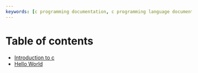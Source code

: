 ```yaml
---
keywords: [c programming documentation, c programming language documentation, c language documentation]
---
```


# Table of contents

- [Introduction to c](./01-introduction-to-c.md)
- [Hello World](./02-hello-world.md)